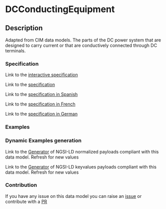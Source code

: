 # DCConductingEquipment

## Description 

Adapted from CIM data models. The parts of the DC power system that are designed to carry current or that are conductively connected through DC terminals.
### Specification

Link to the [interactive specification](https://swagger.lab.fiware.org/?url=https://smart-data-models.github.io/dataModel.EnergyCIM/DCConductingEquipment/swagger.yaml)

Link to the [specification](https://smart-data-models.github.io/dataModel.EnergyCIM/DCConductingEquipment/doc/spec.md)

Link to the [specification in Spanish](https://smart-data-models.github.io/dataModel.EnergyCIM/DCConductingEquipment/doc/spec_ES.md)

Link to the [specification in French](https://smart-data-models.github.io/dataModel.EnergyCIM/DCConductingEquipment/doc/spec_FR.md)

Link to the [specification in German](https://smart-data-models.github.io/dataModel.EnergyCIM/DCConductingEquipment/doc/spec_DE.md)
### Examples
### Dynamic Examples generation

Link to the [Generator](https://smartdatamodels.org/extra/ngsi-ld_generator_v0.92.php?schemaUrl=https://raw.githubusercontent.com/smart-data-models/dataModel.EnergyCIM/master/DCConductingEquipment/schema.json&email=info@smartdatamodels.org) of NGSI-LD normalized payloads compliant with this data model. Refresh for new values

Link to the [Generator](https://smartdatamodels.org/extra/ngsi-ld_generator_keyvalues_v0.92.php?schemaUrl=https://raw.githubusercontent.com/smart-data-models/dataModel.EnergyCIM/master/DCConductingEquipment/schema.json&email=info@smartdatamodels.org) of NGSI-LD keyvalues payloads compliant with this data model. Refresh for new values
### Contribution

 If you have any issue on this data model you can raise an [issue](https://github.com/smart-data-models/dataModel.EnergyCIM/issues)  or contribute with a [PR](https://github.com/smart-data-models/dataModel.EnergyCIM/pulls)